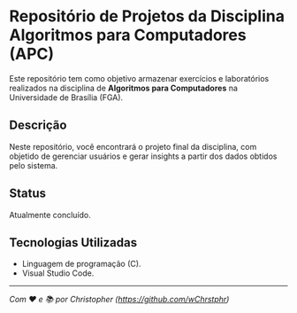 # Repositório de Projetos da Disciplina Algoritmos para Computadores (APC)

Este repositório tem como objetivo armazenar exercícios e laboratórios realizados na disciplina de **Algoritmos para Computadores** na Universidade de Brasília (FGA).

## Descrição 
Neste repositório, você encontrará o projeto final da disciplina, com objetido de gerenciar usuários e gerar insights a partir dos dados obtidos pelo sistema.

## Status 
Atualmente concluído.


## Tecnologias Utilizadas
- Linguagem de programação (C).
- Visual Studio Code.


---

*Com ❤️ e 📚 por Christopher (https://github.com/wChrstphr)*
